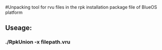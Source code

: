 #Unpacking tool for rvu files in the rpk installation package file of BlueOS platform
## Useage:
### ./RpkUnion -x filepath.vru
